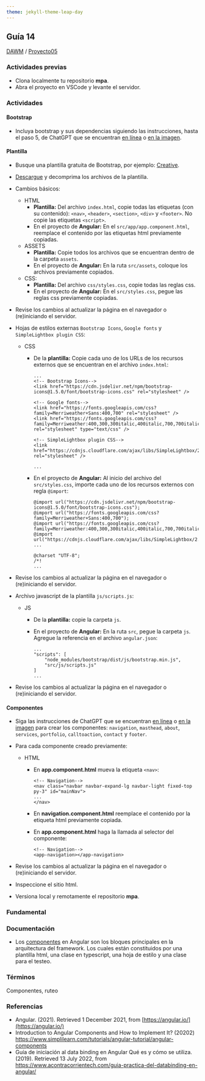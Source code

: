 ```yaml
---
theme: jekyll-theme-leap-day
---
```


## Guía 14

[DAWM](/DAWM/) / [Proyecto05](/DAWM/proyectos/2023/proyecto05)

### Actividades previas

* Clona localmente tu repositorio **mpa**.
* Abra el proyecto en VSCode y levante el servidor.

### Actividades


#### Bootstrap

* Incluya bootstrap y sus dependencias siguiendo las instrucciones, hasta el paso 5, de ChatGPT que se encuentran [en línea](https://chat.openai.com/share/0f0a9f90-bbef-439e-9d58-6fe73941a357) o [en la imagen](chatgpt/guia14-angular-bootstrap.png).

#### Plantilla

* Busque una plantilla gratuita de Bootstrap, por ejemplo: [Creative](https://startbootstrap.com/theme/creative).
* [Descargue](https://github.com/startbootstrap/startbootstrap-creative/archive/gh-pages.zip) y decomprima los archivos de la plantilla.
* Cambios básicos:
	+ HTML
		- **Plantilla:** Del archivo `index.html`, copie todas las etiquetas (con su contenido): `<nav>`, `<header>`, `<section>`, `<div>` y `<footer>`. No copie las etiquetas `<script>`. 
		- En el proyecto de **Angular:** En el `src/app/app.component.html`, reemplace el contenido por las etiquetas html previamente copiadas. 
	+ ASSETS
		- **Plantilla:** Copie todos los archivos que se encuentran dentro de la carpeta `assets`. 
		- En el proyecto de **Angular:** En la ruta `src/assets`, coloque los archivos previamente copiados.
	+ CSS:
		- **Plantilla:** Del archivo `css/styles.css`, copie todas las reglas css.
		- En el proyecto de **Angular:** En el `src/styles.css`, pegue las reglas css previamente copiadas.

* Revise los cambios al actualizar la página en el navegador o (re)iniciando el servidor.

* Hojas de estilos externas `Bootstrap Icons`, `Google fonts` y `SimpleLightbox plugin CSS`:
	+ CSS
		- De la **plantilla:** Copie cada uno de los URLs de los recursos externos que se encuentran en el archivo `index.html`:

			```
			...
			<!-- Bootstrap Icons-->
			<link href="https://cdn.jsdelivr.net/npm/bootstrap-icons@1.5.0/font/bootstrap-icons.css" rel="stylesheet" />

			<!-- Google fonts-->
			<link href="https://fonts.googleapis.com/css?family=Merriweather+Sans:400,700" rel="stylesheet" />
			<link href="https://fonts.googleapis.com/css?family=Merriweather:400,300,300italic,400italic,700,700italic" rel="stylesheet" type="text/css" />

			<!-- SimpleLightbox plugin CSS-->
			<link href="https://cdnjs.cloudflare.com/ajax/libs/SimpleLightbox/2.1.0/simpleLightbox.min.css" rel="stylesheet" />

			...
			```

		- En el proyecto de **Angular:** Al inicio del archivo del `src/styles.css`, importe cada uno de los recursos externos con regla `@import`:

			```
			@import url("https://cdn.jsdelivr.net/npm/bootstrap-icons@1.5.0/font/bootstrap-icons.css");
			@import url("https://fonts.googleapis.com/css?family=Merriweather+Sans:400,700");
			@import url("https://fonts.googleapis.com/css?family=Merriweather:400,300,300italic,400italic,700,700italic");
			@import url("https://cdnjs.cloudflare.com/ajax/libs/SimpleLightbox/2.1.0/simpleLightbox.min.css");
			...

			@charset "UTF-8";
			/*!
			...
			```


* Revise los cambios al actualizar la página en el navegador o (re)iniciando el servidor.

* Archivo javascript de la plantilla `js/scripts.js`:
	+ JS
		- De la **plantilla:** copie la carpeta `js`.
		- En el proyecto de **Angular:** En la ruta `src`, pegue la carpeta `js`. Agregue la referencia en el archivo `angular.json`:

			```
			...
			"scripts": [
				"node_modules/bootstrap/dist/js/bootstrap.min.js",
				"src/js/scripts.js"
			]
			...
			```

* Revise los cambios al actualizar la página en el navegador o (re)iniciando el servidor.

#### Componentes

* Siga las instrucciones de ChatGPT que se encuentran [en línea](https://chat.openai.com/share/04b2d3fe-2083-4c15-ad17-d72b3583ba41) o [en la imagen](chatgpt/guia14-angular-components.png) para crear los componentes: `navigation`, `masthead`, `about`, `services`, `portfolio`, `calltoaction`, `contact` y `footer`.

* Para cada componente creado previamente:
	+ HTML
		- En **app.component.html** mueva la etiqueta `<nav>`:

		  ```
		  <!-- Navigation-->
		  <nav class="navbar navbar-expand-lg navbar-light fixed-top py-3" id="mainNav">
		  ...
		  </nav>
		  ```

		- En **navigation.component.html** reemplace el contenido por la etiqueta html previamente copiada.
		
		- En **app.component.html** haga la llamada al selector del componente:

		  ```
		  <!-- Navigation-->
		  <app-navigation></app-navigation>
		  ```

* Revise los cambios al actualizar la página en el navegador o (re)iniciando el servidor.
* Inspeccione el sitio html.

* Versiona local y remotamente el repositorio **mpa**.

### Fundamental

### Documentación
  
* Los [componentes](https://angular.io/guide/component-overview) en Angular son los bloques principales en la arquitectura del framework. Los cuales están constituidos por una plantilla html, una clase en typescript, una hoja de estilo y una clase para el testeo.

### Términos

Componentes, ruteo

### Referencias

* Angular. (2021). Retrieved 1 December 2021, from [https://angular.io/](https://angular.io/)
* Introduction to Angular Components and How to Implement It? (20202) https://www.simplilearn.com/tutorials/angular-tutorial/angular-components
* Guía de iniciación al data binding en Angular Qué es y cómo se utiliza. (2019). Retrieved 13 July 2022, from https://www.acontracorrientech.com/guia-practica-del-databinding-en-angular/